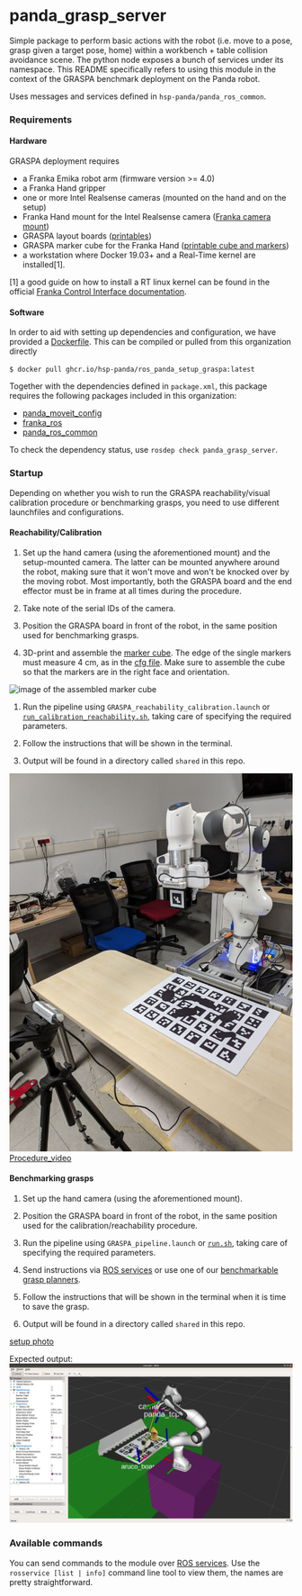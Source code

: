 # panda_grasp_server

Simple package to perform basic actions with the robot (i.e. move to a pose, grasp given a target pose, home) within a workbench + table collision avoidance scene. The python node exposes a bunch of services under its namespace. This README specifically refers to using this module in the context of the GRASPA benchmark deployment on the Panda robot. 

Uses messages and services defined in `hsp-panda/panda_ros_common`.

### Requirements

#### Hardware

GRASPA deployment requires 

- a Franka Emika robot arm (firmware version >= 4.0)
- a Franka Hand gripper
- one or more Intel Realsense cameras (mounted on the hand and on the setup)
- Franka Hand mount for the Intel Realsense camera ([Franka camera mount](https://download.franka.de/panda_camera_mount.zip))
- GRASPA layout boards ([printables](https://github.com/hsp-iit/GRASPA-benchmark/tree/master/data/scenes/grasping/printable_layouts))
- GRASPA marker cube for the Franka Hand ([printable cube and markers](https://github.com/hsp-panda/aruco_board_detect/tree/main/assets))
- a workstation where Docker 19.03+ and a Real-Time kernel are installed[1].

[1] a good guide on how to install a RT linux kernel can be found in the official [Franka Control Interface documentation](https://frankaemika.github.io/docs/installation_linux.html#setting-up-the-real-time-kernel).

#### Software

In order to aid with setting up dependencies and configuration, we have provided a [Dockerfile](https://github.com/hsp-panda/dockerfiles-panda/tree/main/ros_panda_setup/ros_panda_setup_graspa). This can be compiled or pulled from this organization directly

`$ docker pull ghcr.io/hsp-panda/ros_panda_setup_graspa:latest`

Together with the dependencies defined in `package.xml`, this package requires the following packages included in this organization:

- [panda_moveit_config](https://github.com/hsp-panda/panda_moveit_config)
- [franka_ros](https://github.com/hsp-panda/franka_ros)
- [panda_ros_common](https://github.com/hsp-panda/panda_ros_common)

To check the dependency status, use `rosdep check panda_grasp_server`.

### Startup

Depending on whether you wish to run the GRASPA reachability/visual calibration procedure or benchmarking grasps, you need to use different launchfiles and configurations. 

#### Reachability/Calibration

1. Set up the hand camera (using the aforementioned mount) and the setup-mounted camera. The latter can be mounted anywhere around the robot, making sure that it won't move and won't be knocked over by the moving robot. Most importantly, both the GRASPA board and the end effector must be in frame at all times during the procedure. 

1. Take note of the serial IDs of the camera.

1. Position the GRASPA board in front of the robot, in the same position used for benchmarking grasps.

1. 3D-print and assemble the [marker cube](https://github.com/hsp-panda/aruco_board_detect/tree/panda_graspa/assets). The edge of the single markers must measure 4 cm, as in the [cfg file](https://github.com/hsp-panda/aruco_board_detect/blob/panda_graspa/aruco_board_detect/cfg/single_markers_config.yaml). Make sure to assemble the cube so that the markers are in the right face and orientation. 

![image of the assembled marker cube]()

1. Run the pipeline using `GRASPA_reachability_calibration.launch` or [`run_calibration_reachability.sh`](https://github.com/hsp-panda/dockerfiles-panda/blob/main/ros_panda_setup/ros_panda_setup_graspa/run_reachability_calibration.sh), taking care of specifying the required parameters.

1. Follow the instructions that will be shown in the terminal.

1. Output will be found in a directory called `shared` in this repo.

![setup photo](assets/setup_reachability_calib.jpeg)
[Procedure_video](https://youtu.be/X-rgVnfvfZc)

#### Benchmarking grasps

1. Set up the hand camera (using the aforementioned mount).

1. Position the GRASPA board in front of the robot, in the same position used for the calibration/reachability procedure.

1. Run the pipeline using `GRASPA_pipeline.launch` or [`run.sh`](https://github.com/hsp-panda/dockerfiles-panda/blob/main/ros_panda_setup/ros_panda_setup_graspa/run.sh), taking care of specifying the required parameters.

1. Send instructions via [ROS services](https://github.com/hsp-panda/panda_ros_common/tree/master/srv) or use one of our [benchmarkable grasp planners](https://github.com/hsp-panda/grasping-benchmarks-panda).

1. Follow the instructions that will be shown in the terminal when it is time to save the grasp.

1. Output will be found in a directory called `shared` in this repo.

[setup photo](assets/setup-objects-board.png)

Expected output:
![IMAGE](assets/home.png)

### Available commands

You can send commands to the module over [ROS services](https://github.com/hsp-panda/panda_ros_common/tree/master/srv). Use the `rosservice [list | info]` command line tool to view them, the names are pretty straightforward. 
